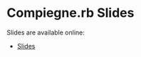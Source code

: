 # Compiegne.rb Slides

Slides are available online:

- [Slides](http://compiegne-rb.github.com/slides)

